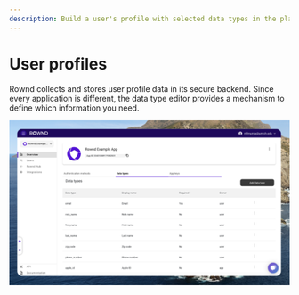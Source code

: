 ```yaml
---
description: Build a user's profile with selected data types in the platform
---
```


# User profiles

Rownd collects and stores user profile data in its secure backend. Since every application is different, the data type editor provides a mechanism to define which information you need.

![Applications page with the Data Types tab selected](<../../../.gitbook/assets/Screen Shot 2022-07-24 at 9.35.22 PM.png>)
